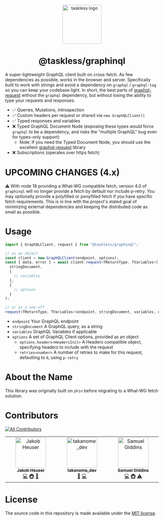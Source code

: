 <!-- Banner -->
<p align="center">
    <img alt="taskless logo" height="128" src="https://github.com/taskless/graphinql/assets/1795/95429cc4-72d4-4f34-b1ca-dad6dd1d5637">
    <h1 align="center">@taskless/graphinql</h1>
</p>

A super-lightweight GraphQL client built on cross-fetch. As few dependencies as possible, works in the browser and server. Specifically built to work with strings and avoid a dependency on `graphql` / `graphql-tag` so you can keep your codebase light. In short, the best parts of [graphql-request](https://github.com/prisma-labs/graphql-request) without the `graphql` dependency, but without losing the ability to type your requests and responses.

- ✅ Queries, Mutations, Introspection
- ✅ Custom headers per request or shared via `new GraphQLClient()`
- ✅ Typed responses and variables
- ❌ Typed GraphQL Document Node (exposing these types would force `graphql` to be a dependency, and risks the "multiple GraphQL" bug even for types-only support)
  - Note: If you need the Typed Document Node, you should use the excellent [graphql-request](https://www.npmjs.com/package/graphql-request) library
- ❌ Subscriptions (operates over https fetch)

# UPCOMING CHANGES (4.x)

:warning: With node 18 providing a What-WG compatible fetch, version 4.0 of `graphinql` will no longer provide a fetch by default nor include p-retry. You may optionally provide a polyfilled or ponyfilled fetch if you have specific fetch requirements. This is in line with the project's stated goal of minimizing external dependencies and keeping the distributed code as small as possible.

# Usage

```ts
import { GraphQLClient, request } from "@taskless/graphinql";

// as an object
const client = new GraphQLClient(endpoint, options);
const { data, error } = await client.request<TReturnType, TVariables>(
  stringDocument,
  {
    // variables
  },
  {
    // options
  }
);

// or as a one-off
request<TReturnType, TVariables>(endpoint, stringDocument, variables, options);
```

* `endpoint` Your GraphQL endpoint
* `stringDocument` A GraphQL query, as a string
* `variables` GraphQL Variables if applicable
* `options` A set of GraphQL Client options, provided as an object
  * `options.headers<HeadersInit>` A Headers compatible object, specifying headers to include with the request
  * `retries<number>` A number of retries to make for this request, defaulting to `0`, using `p-retry`

# About the Name

This library was originally built on `phin` before migrating to a What-WG fetch solution.

# Contributors

<!-- ALL-CONTRIBUTORS-BADGE:START - Do not remove or modify this section -->

[![All Contributors](https://img.shields.io/badge/all_contributors-3-orange.svg?style=flat-square)](#contributors-)

<!-- ALL-CONTRIBUTORS-BADGE:END -->

<!-- ALL-CONTRIBUTORS-LIST:START - Do not remove or modify this section -->
<!-- prettier-ignore-start -->
<!-- markdownlint-disable -->
<table>
  <tbody>
    <tr>
      <td align="center" valign="top" width="14.28%"><a href="https://codedrift.com"><img src="https://avatars.githubusercontent.com/u/1795?v=4?s=100" width="100px;" alt="Jakob Heuser"/><br /><sub><b>Jakob Heuser</b></sub></a><br /><a href="https://github.com/taskless/taskless/commits?author=jakobo" title="Code">💻</a> <a href="#infra-jakobo" title="Infrastructure (Hosting, Build-Tools, etc)">🚇</a> <a href="https://github.com/taskless/taskless/commits?author=jakobo" title="Documentation">📖</a></td>
      <td align="center" valign="top" width="14.28%"><a href="https://github.com/TAKANOME-DEV"><img src="https://avatars.githubusercontent.com/u/79809121?v=4?s=100" width="100px;" alt="takanome_dev"/><br /><sub><b>takanome_dev</b></sub></a><br /><a href="https://github.com/taskless/taskless/commits?author=TAKANOME-DEV" title="Documentation">📖</a> <a href="https://github.com/taskless/taskless/commits?author=TAKANOME-DEV" title="Code">💻</a></td>
      <td align="center" valign="top" width="14.28%"><a href="https://segiddins.me"><img src="https://avatars.githubusercontent.com/u/1946610?v=4?s=100" width="100px;" alt="Samuel Giddins"/><br /><sub><b>Samuel Giddins</b></sub></a><br /><a href="https://github.com/taskless/taskless/commits?author=segiddins" title="Code">💻</a> <a href="#infra-segiddins" title="Infrastructure (Hosting, Build-Tools, etc)">🚇</a> <a href="https://github.com/taskless/taskless/commits?author=segiddins" title="Tests">⚠️</a></td>
    </tr>
  </tbody>
</table>

<!-- markdownlint-restore -->
<!-- prettier-ignore-end -->

<!-- ALL-CONTRIBUTORS-LIST:END -->

# License

The source code in this repository is made available under the [MIT license](LICENSE).
